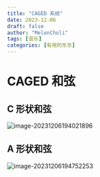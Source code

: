 ```yaml
---
title: "CAGED 系统"
date: 2023-12-06
draft: false
author: "MelonCholi"
tags: [音乐]
categories: [有用的东东]
---
```


# CAGED 和弦

## C 形状和弦

![image-20231206194021896](https://markdown-1303167219.cos.ap-shanghai.myqcloud.com/image-20231206194021896.png)

## A 形状和弦

![image-20231206194752253](https://markdown-1303167219.cos.ap-shanghai.myqcloud.com/image-20231206194752253.png)
